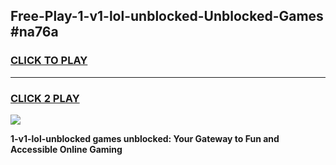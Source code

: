 
## Free-Play-1-v1-lol-unblocked-Unblocked-Games #na76a
<h3>
<a href="https://news.freeplayer.one?title=1-v1-lol-unblocked&ref=8M">CLICK TO PLAY</a></h3>
<hr>

<h3>
<a href="https://news.freeplayer.one?title=1-v1-lol-unblocked&ref=8M">CLICK 2 PLAY</a>
  
</h3>

<a href="https://news.freeplayer.one?title=1-v1-lol-unblocked&ref=8M"><img src="https://clearcache.store/games.png"></a>


**1-v1-lol-unblocked games unblocked: Your Gateway to Fun and Accessible Online Gaming**
